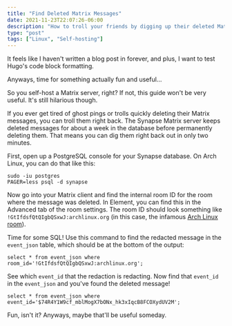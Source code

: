 ```yaml
---
title: "Find Deleted Matrix Messages"
date: 2021-11-23T22:07:26-06:00
description: "How to troll your friends by digging up their deleted Matrix messages"
type: "post"
tags: ["Linux", "Self-hosting"]
---
```



It feels like I haven't written a blog post in forever, and plus, I want to test Hugo's code block formatting.

Anyways, time for something actually fun and useful...

So you self-host a Matrix server, right? If not, this guide won't be very useful. It's still hilarious though.

If you ever get tired of ghost pings or trolls quickly deleting their Matrix messages, you can troll them right back. The Synapse Matrix server keeps deleted messages for about a week in the database before permanently deleting them. That means you can dig them right back out in only two minutes.

First, open up a PostgreSQL console for your Synapse database. On Arch Linux, you can do that like this:
```
sudo -iu postgres
PAGER=less psql -d synapse
```

Now go into your Matrix client and find the internal room ID for the room where the message was deleted. In Element, you can find this in the Advanced tab of the room settings. The room ID should look something like `!GtIfdsfQtQIgbQSxwJ:archlinux.org` (in this case, the infamous [Arch Linux room](https://matrix.to/#/#archlinux:archlinux.org)).

Time for some SQL! Use this command to find the redacted message in the `event_json` table, which should be at the bottom of the output:
```
select * from event_json where room_id='!GtIfdsfQtQIgbQSxwJ:archlinux.org';
```

See which `event_id` that the redaction is redacting. Now find that `event_id` in the `event_json` and you've found the deleted message!
```
select * from event_json where event_id='$74R4Y1W9cf_mblMogX7bONx_hk3xIqcB8FCOXydUV2M';
```

Fun, isn't it? Anyways, maybe that'll be useful someday.
